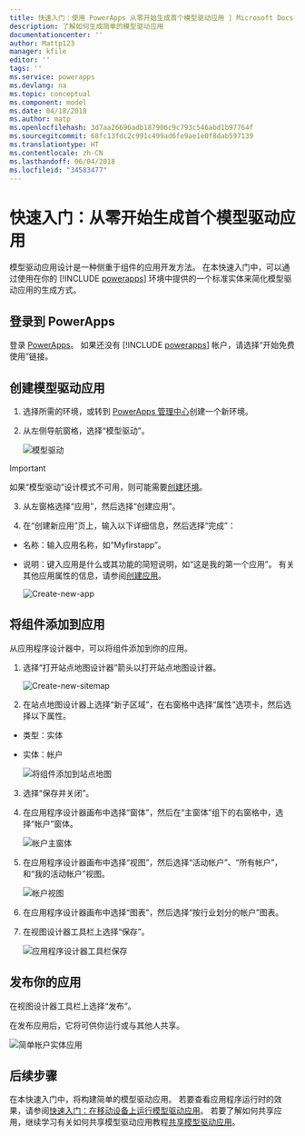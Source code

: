 ```yaml
---
title: 快速入门：使用 PowerApps 从零开始生成首个模型驱动应用 | Microsoft Docs
description: 了解如何生成简单的模型驱动应用
documentationcenter: ''
author: Mattp123
manager: kfile
editor: ''
tags: ''
ms.service: powerapps
ms.devlang: na
ms.topic: conceptual
ms.component: model
ms.date: 04/18/2018
ms.author: matp
ms.openlocfilehash: 3d7aa26696adb187906c9c793c546abd1b97764f
ms.sourcegitcommit: 68fc13fdc2c991c499ad6fe9ae1e0f8dab597139
ms.translationtype: HT
ms.contentlocale: zh-CN
ms.lasthandoff: 06/04/2018
ms.locfileid: "34583477"
---
```

# <a name="quickstart-build-your-first-model-driven-app-from-scratch"></a>快速入门：从零开始生成首个模型驱动应用
模型驱动应用设计是一种侧重于组件的应用开发方法。 在本快速入门中，可以通过使用在你的 [!INCLUDE [powerapps](../../includes/powerapps.md)] 环境中提供的一个标准实体来简化模型驱动应用的生成方式。 

## <a name="sign-in-to-powerapps"></a>登录到 PowerApps
登录 [PowerApps](https://web.powerapps.com/)。 如果还没有 [!INCLUDE [powerapps](../../includes/powerapps.md)] 帐户，请选择“开始免费使用”链接。 

## <a name="create-your-model-driven-app"></a>创建模型驱动应用

1.  选择所需的环境，或转到 [PowerApps 管理中心](https://admin.powerapps.com/)创建一个新环境。
2.  从左侧导航窗格，选择“模型驱动”。 

    ![模型驱动](media/build-first-model-driven-app/choose-design-mode.png)

  > [!IMPORTANT]
  > 如果“模型驱动”设计模式不可用，则可能需要[创建环境](https://docs.microsoft.com/powerapps/administrator/create-environment)。   

3. 从左窗格选择“应用”，然后选择“创建应用”。

4.  在“创建新应用”页上，输入以下详细信息，然后选择“完成”： 
  - 名称：输入应用名称，如“Myfirstapp”。 
  - 说明：键入应用是什么或其功能的简短说明，如“这是我的第一个应用”。
有关其他应用属性的信息，请参阅[创建应用](https://docs.microsoft.com/dynamics365/customer-engagement/customize/create-edit-app#create-an-app)。
 
    ![Create-new-app](media/build-first-model-driven-app/create-new-app.png)

## <a name="add-components-to-your-app"></a>将组件添加到应用
从应用程序设计器中，可以将组件添加到你的应用。
1.  选择“打开站点地图设计器”箭头以打开站点地图设计器。 

    ![Create-new-sitemap](media/build-first-model-driven-app/new-sitemap.png)

2.  在站点地图设计器上选择“新子区域”，在右窗格中选择“属性”选项卡，然后选择以下属性。
  - 类型：实体
  - 实体：帐户

    ![将组件添加到站点地图](media/build-first-model-driven-app/sitemap.png)

3.  选择“保存并关闭”。
4.  在应用程序设计器画布中选择“窗体”，然后在“主窗体”组下的右窗格中，选择“帐户”窗体。

    ![帐户主窗体](media/build-first-model-driven-app/main-form.png)

5.  在应用程序设计器画布中选择“视图”，然后选择“活动帐户”、“所有帐户”，和“我的活动帐户”视图。

    ![帐户视图](media/build-first-model-driven-app/views.png)

6. 在应用程序设计器画布中选择“图表”，然后选择“按行业划分的帐户”图表。
7. 在视图设计器工具栏上选择“保存”。

    ![应用程序设计器工具栏保存](media/build-first-model-driven-app/app-designer-toolbar.png)
 
<!-- ##  Validate your app
This step checks for component dependencies that are required for the app to work, but haven't yet been added to the app. 

1. On the app designer canvas, select the component that indicates a dependency, such as the **Forms** component. Then, on the right-pane select the **Required** tab, expand **Entity Dependencies** and then select all required dependencies. 

    ![Add dependencies](media/build-first-model-driven-app/resolve-dependencies.png)

2. Select **Add Dependencies**.
3. On the app designer toolbar, select **Save**.  -->

## <a name="publish-your-app"></a>发布你的应用
在视图设计器工具栏上选择“发布”。

在发布应用后，它将可供你运行或与其他人共享。

![简单帐户实体应用](media/build-first-model-driven-app/accounts-quickstart-app.png)

## <a name="next-steps"></a>后续步骤
在本快速入门中，将构建简单的模型驱动应用。 若要查看应用程序运行时的效果，请参阅[快速入门：在移动设备上运行模型驱动应用](../../user/run-app-client-model-driven.md)。
若要了解如何共享应用，继续学习有关如何共享模型驱动应用教程[共享模型驱动应用](share-model-driven-app.md)。
